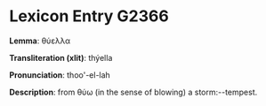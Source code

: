 # Lexicon Entry G2366

**Lemma**: θύελλα

**Transliteration (xlit)**: thýella

**Pronunciation**: thoo'-el-lah

**Description**:
from θύω (in the sense of blowing) a storm:--tempest.
